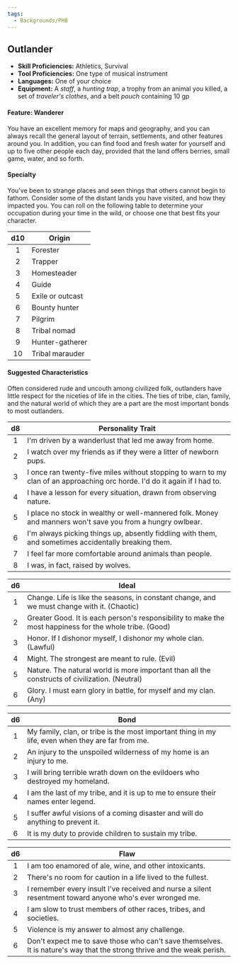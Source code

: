 ```yaml
---
tags:
  - Backgrounds/PHB
---
```


## Outlander

- **Skill Proficiencies:** Athletics, Survival
- **Tool Proficiencies:** One type of musical instrument
- **Languages:** One of your choice
- **Equipment:** A *staff*, a *hunting trap*, a trophy from an animal you killed, a set of *traveler's clothes*, and a belt *pouch* containing 10 gp

#### Feature: Wanderer

You have an excellent memory for maps and geography, and you can always recall the general layout of terrain, settlements, and other features around you. In addition, you can find food and fresh water for yourself and up to five other people each day, provided that the land offers berries, small game, water, and so forth.

#### Specialty

You've been to strange places and seen things that others cannot begin to fathom. Consider some of the distant lands you have visited, and how they impacted you. You can roll on the following table to determine your occupation during your time in the wild, or choose one that best fits your character.

| d10 | Origin           |
|:---:|------------------|
|  1  | Forester         |
|  2  | Trapper          |
|  3  | Homesteader      |
|  4  | Guide            |
|  5  | Exile or outcast |
|  6  | Bounty hunter    |
|  7  | Pilgrim          |
|  8  | Tribal nomad     |
|  9  | Hunter-gatherer  |
|  10 | Tribal marauder  |

#### Suggested Characteristics

Often considered rude and uncouth among civilized folk, outlanders have little respect for the niceties of life in the cities. The ties of tribe, clan, family, and the natural world of which they are a part are the most important bonds to most outlanders.

|  d8 | Personality Trait                                                                                                          |
|:---:|----------------------------------------------------------------------------------------------------------------------------|
|  1  | I'm driven by a wanderlust that led me away from home.                                                                     |
|  2  | I watch over my friends as if they were a litter of newborn pups.                                                          |
|  3  | I once ran twenty-five miles without stopping to warn to my clan of an approaching orc horde. I'd do it again if I had to. |
|  4  | I have a lesson for every situation, drawn from observing nature.                                                          |
|  5  | I place no stock in wealthy or well-mannered folk. Money and manners won't save you from a hungry owlbear.                 |
|  6  | I'm always picking things up, absently fiddling with them, and sometimes accidentally breaking them.                       |
|  7  | I feel far more comfortable around animals than people.                                                                    |
|  8  | I was, in fact, raised by wolves.                                                                                          |

|  d6 | Ideal                                                                                                   |
|:---:|---------------------------------------------------------------------------------------------------------|
|  1  | Change. Life is like the seasons, in constant change, and we must change with it. (Chaotic)             |
|  2  | Greater Good. It is each person's responsibility to make the most happiness for the whole tribe. (Good) |
|  3  | Honor. If I dishonor myself, I dishonor my whole clan. (Lawful)                                         |
|  4  | Might. The strongest are meant to rule. (Evil)                                                          |
|  5  | Nature. The natural world is more important than all the constructs of civilization. (Neutral)          |
|  6  | Glory. I must earn glory in battle, for myself and my clan. (Any)                                       |

|  d6 | Bond                                                                                              |
|:---:|---------------------------------------------------------------------------------------------------|
|  1  | My family, clan, or tribe is the most important thing in my life, even when they are far from me. |
|  2  | An injury to the unspoiled wilderness of my home is an injury to me.                              |
|  3  | I will bring terrible wrath down on the evildoers who destroyed my homeland.                      |
|  4  | I am the last of my tribe, and it is up to me to ensure their names enter legend.                 |
|  5  | I suffer awful visions of a coming disaster and will do anything to prevent it.                   |
|  6  | It is my duty to provide children to sustain my tribe.                                            |

|  d6 | Flaw                                                                                                                    |
|:---:|-------------------------------------------------------------------------------------------------------------------------|
|  1  | I am too enamored of ale, wine, and other intoxicants.                                                                  |
|  2  | There's no room for caution in a life lived to the fullest.                                                             |
|  3  | I remember every insult I've received and nurse a silent resentment toward anyone who's ever wronged me.                |
|  4  | I am slow to trust members of other races, tribes, and societies.                                                       |
|  5  | Violence is my answer to almost any challenge.                                                                          |
|  6  | Don't expect me to save those who can't save themselves. It is nature's way that the strong thrive and the weak perish. |
